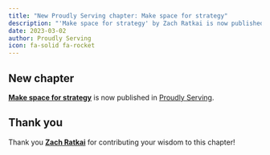 ```yaml
---
title: "New Proudly Serving chapter: Make space for strategy"
description: "'Make space for strategy' by Zach Ratkai is now published in Proudly Serving."
date: 2023-03-02
author: Proudly Serving
icon: fa-solid fa-rocket
---
```


## New chapter

**[Make space for strategy](/contents/make-space-for-strategy)** is now published in [Proudly Serving](/).

## Thank you

Thank you **[Zach Ratkai](/people/zach-ratkai)** for contributing your wisdom to this chapter!
